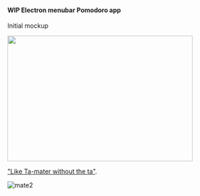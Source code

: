 #### WIP Electron menubar Pomodoro app

Initial mockup

<img src="https://cloud.githubusercontent.com/assets/6104/20082098/bc475e30-a521-11e6-97c8-a2bbf140b5f4.png" width="416" height="282">

["Like Ta-mater without the ta"](https://youtu.be/MJm8vNTasMg?t=25s).

![mate2](https://cloud.githubusercontent.com/assets/6104/20083476/8dcb077e-a52a-11e6-962f-828c437f6011.jpg)
